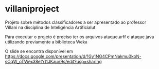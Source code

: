 # villaniproject
Projeto sobre métodos classificadores a ser apresentado ao professor Villani na disciplina de Inteligência Artificialut

Para executar o projeto é preciso ter os arquivos ataque.arff e ataque.java utilizando previamente a biblioteca Weka

O slide se encontra disponível em https://docs.google.com/presentation/d/1Gy1NG4CPmNakmu0koN-sCqW_oTWex38etYI1JKaun9s/edit?usp=sharing
